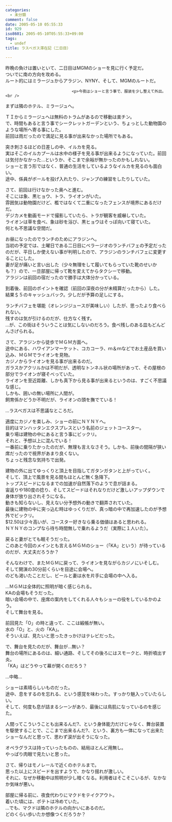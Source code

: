 ```yaml
---
categories:
  - 未分類
comment: false
date: 2005-05-10 05:55:33
id: 929
iso8601: 2005-05-10T05:55:33+09:00
tags:
  - undef
title: ラスベガス滞在記（二日目）

---
```


<div class="entry-body">
                                 <p>昨晩の負けは置いといて、二日目はMGMのショーを見に行く予定だ。<br />
ついでに南の方向を攻める。<br />
ルート的にはミラージュからアラジン、NYNY、そして、MGMのルートだ。</p>
                              
                                 <p>今夜はショーと言う事で、服装を少し整えて外出。<br />
まずは隣のホテル、ミラージュへ。</p>

<p>ＴＩからミラージュへは無料のトラムがあるので移動は楽チン。<br />
で、時間もあると言う事でシークレットガーデンという、ちょっとした動物園のような場所へ寄る事にした。<br />
前回は雨だったので満足に見る事が出来なかった場所でもある。</p>

<p>突き刺さるほどの日差しの中、イルカを見る。<br />
実はそこのイルカプールは水中の様子を見る事が出来るようになっていた。前回は気付かなかった…というか、そこまで余裕が無かったのかもしれない。<br />
ショーと言う形ではなく、普通の生活をしているようなイルカを見るのも面白い。<br />
途中、係員がボールを投げ入れたり、ジャンプの練習をしたりしていた。</p>

<p>さて、前回は行けなかった奥へと進む。<br />
そこには象、黒ヒョウ、トラ、ライオンがいた。<br />
雰囲気は動物園だけど、檻ではなくて二重になったフェンスが境界にあるだけだ。<br />
デジカメを動画モードで撮影していたら、トラが観客を威嚇していた。<br />
ライオンは草を食べ、象は砂を浴び、黒ヒョウはそっぽ向いて寝ていた。<br />
何とも不思議な空間だ。</p>

<p>お昼になったのでランチのためにアラジンへ。<br />
当初の予定では、土曜日である二日目にベラージオのランチバフェの予定だったのだが、平日しか使えない事が判明したので、アラジンのランチバフェに変更することにした。<br />
妻が足が痛いと言い出した（少々無理をして履いてもらっていた靴のせいかも？）ので、一旦部屋に帰って靴を変えてからタクシーで移動。<br />
アラジンは前回の宿だったので勝手は大体分かっている。</p>

<p>到着後、前回のポイントを確認（前回の深夜の分が未精算だったから）した。<br />
結果＄５のキャッシュバック。少しだが予算の足しにする。</p>

<p>ランチバフェを堪能（オレンジジュースが美味しい）したが、思ったより食べられない。<br />
残すのは気が引けるのだが、仕方なく残す。<br />
…が、この街はそういうことは気にしないのだろう。食べ残しのある皿もどんどんさげられる。</p>

<p>さて、アラジンから徒歩でＭＧＭ方面へ。<br />
途中にある、ハワイアンマーケット、コカコーラ、ｍ＆ｍなどでお土産品を買い込み、ＭＧＭでライオンを見物。<br />
カジノからライオンを見る事が出来るのだ。<br />
ガラスかアクリルかは不明だが、透明なトンネル状の場所があって、その屋根の部分でライオンが寝そべっていた。<br />
ライオンを至近距離、しかも真下から見る事が出来るというのは、すごく不思議な感じ。<br />
しかも、囲いの無い場所に人間が。<br />
飼育係かどうか不明だが、ライオンの頭を撫でている！</p>

<p>…ラスベガスは不思議なところだ。</p>

<p>適度にカジノを楽しみ、ショーの前にＮＹＮＹへ。<br />
目的はマンハッタンエクスプレスという名前のジェットコースター。<br />
乗り場は建物の中にあると言う事にビックリ。<br />
それと、予想以上に混んでいる！<br />
一番前に乗りたかったのだが、無理も言えなさそう。しかも、前後の間隔が狭い席だったので視界があまり良くない。<br />
ちょっと残念な気持ちで出発。</p>

<p>建物の外に出てゆっくりと頂上を目指してガタンガタンと上がっていく。<br />
そして、頂上で風景を見る間もほとんど無く急降下。<br />
トップスピードになるまでの加速が自然落下のようで息が詰まる。<br />
宙返りや180度の捻り、そしてスピードはそれなりだけど激しいアップダウンで身体が放り出されそうになる。<br />
動きも知らないし、見えない分予想外の動きで翻弄されていた。<br />
最後に建物の中に突っ込む時はゆっくりだが、真っ暗の中で再加速したのが予想外でビックリ。<br />
$12.50は少々高いが、コースター好きなら乗る価値はあると思われる。<br />
ＮＹＮＹのコンプなら待ち時間無しで乗れるようだ（実際に１人いた）。</p>

<p>戻ると妻がとても眠そうだった。<br />
このあと今回のメインとも言えるＭＧＭのショー（「KA」という）が待っているのだが、大丈夫だろうか？</p>

<p>そんなわけで、またＭＧＭに戻って、ライオンを見ながらカジノにいそしむ。<br />
そして開演の30分前くらいを目途に会場へ。<br />
のども渇いたことだし、ビールと妻は水を片手に会場の中へ入る。</p>

<p>…ＭＧＭは全体的に照明が暗く感じられる。<br />
KAの会場もそうだった。<br />
暗い会場の中で、座席の案内をしてくれる人々もショーの役をしているかのよう。<br />
そして舞台を見る。</p>

<p>前回見た「O」の時と違って、ここは緞帳が無い。<br />
水の「O」と、火の「KA」。<br />
そういえば、見たいと思ったきっかけはテレビだった。</p>

<p>で、舞台を見たのだが、舞台が…無い？<br />
舞台の場所にあるのは、細い通路、そしてその後ろにはスモークと、時折噴出す炎。<br />
「KA」はどうやって幕が開くのだろう？</p>

<p>…中略…</p>

<p>ショーは素晴らしいものだった。<br />
途中、息をするのを忘れる、という感覚を味わった。すっかり魅入っていたらしい。<br />
そして、何度も息が詰まるシーンがあり、最後には鳥肌になっているのを感じた。</p>

<p>人間ってこういうことも出来るんだ?、という身体能力だけじゃなく、舞台装置を駆使することで、ここまで出来るんだ?、という、裏方も一体になって出来たショーなんだと思って、思わず涙が出そうになった。</p>

<p>オペラグラスは持っていったものの、結局ほとんど用無し。<br />
やっぱり肉眼で見たいと思った。</p>

<p>さて、帰りはモノレールで近くのホテルまで。<br />
思った以上にスピードを出すようで、かなり揺れが激しい。<br />
それに、なぜか移動中は照明が少し暗くなる。利用者はそこそこいるが、なかなか気味が悪い。</p>

<p>部屋に帰る前に、夜食代わりにマクドをテイクアウト。<br />
着いた頃には、ポテトは冷めていた。<br />
…でも、マクドは隣のホテルの向かいにあるのだ。<br />
どのくらい歩いたか想像つくだろうか？</p>
                              </div>    	
